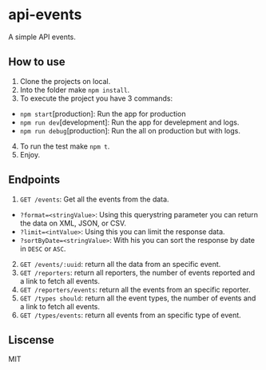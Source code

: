 # api-events

A simple API events.

## How to use

1. Clone the projects on local.
2. Into the folder make `npm install`.
3. To execute the project you have 3 commands:
  - `npm start`[production]: Run the app for production
  - `npm run dev`[development]: Run the app for develepment and logs.
  - `npm run debug`[production]: Run the all on production but with logs.
4. To run the test make `npm t`.
5. Enjoy.

## Endpoints

1. `GET /events`: Get all the events from the data.
  - `?format=<stringValue>`: Using this querystring parameter you can return the data on XML, JSON, or CSV.
  - `?limit=<intValue>`: Using this you can limit the response data.
  - `?sortByDate=<stringValue>`: With his you can sort the response by date in `DESC` or `ASC`.
2. `GET /events/:uuid`: return all the data from an specific event.
3. `GET /reporters`: return all reporters, the number of events reported and a link to fetch all events.
4. `GET /reporters/events`: return all the events from an specific reporter.
5. `GET /types should`: return all the event types, the number of events and a link to fetch all events.
6. `GET /types/events`: return all events from an specific type of event.

## Liscense

MIT
